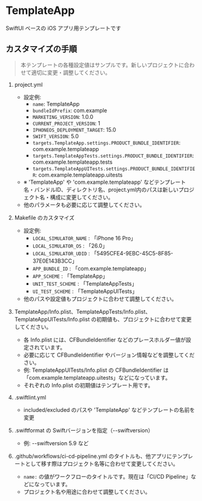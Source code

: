 # TemplateApp

SwiftUI ベースの iOS アプリ用テンプレートです

## カスタマイズの手順

> 本テンプレートの各種設定値はサンプルです。新しいプロジェクトに合わせて適切に変更・調整してください。

1. project.yml  
   - 設定例:
     - `name`: TemplateApp
     - `bundleIdPrefix`: com.example
     - `MARKETING_VERSION`: 1.0.0
     - `CURRENT_PROJECT_VERSION`: 1
     - `IPHONEOS_DEPLOYMENT_TARGET`: 15.0
     - `SWIFT_VERSION`: 5.0
     - `targets.TemplateApp.settings.PRODUCT_BUNDLE_IDENTIFIER`: com.example.templateapp
     - `targets.TemplateAppTests.settings.PRODUCT_BUNDLE_IDENTIFIER`: com.example.templateapp.tests
     - `targets.TemplateAppUITests.settings.PRODUCT_BUNDLE_IDENTIFIER`: com.example.templateapp.uitests
   - ※ 'TemplateApp' や 'com.example.templateapp' などテンプレート名・バンドルID、ディレクトリ名、project.yml内のパスは新しいプロジェクト名・構成に変更してください。
   - 他のパラメータも必要に応じて調整してください。

2. Makefile のカスタマイズ
   - 設定例:
     - `LOCAL_SIMULATOR_NAME` : 「iPhone 16 Pro」
     - `LOCAL_SIMULATOR_OS` : 「26.0」
     - `LOCAL_SIMULATOR_UDID` : 「5495CFE4-9EBC-45C5-8F85-37E0E143B3CC」
     - `APP_BUNDLE_ID` : 「com.example.templateapp」
     - `APP_SCHEME` : 「TemplateApp」
     - `UNIT_TEST_SCHEME` : 「TemplateAppTests」
     - `UI_TEST_SCHEME` : 「TemplateAppUITests」
   - 他のパスや設定値もプロジェクトに合わせて調整してください。

3. TemplateApp/Info.plist、TemplateAppTests/Info.plist、TemplateAppUITests/Info.plist の初期値も、プロジェクトに合わせて変更してください。
   - 各 Info.plist には、CFBundleIdentifier などのプレースホルダー値が設定されています。
   - 必要に応じて CFBundleIdentifier やバージョン情報などを調整してください。
   - 例: TemplateAppUITests/Info.plist の CFBundleIdentifier は「com.example.templateapp.uitests」などになっています。
   - それぞれの Info.plist の初期値はテンプレート用です。

4. .swiftlint.yml 
   - included/excluded のパスや 'TemplateApp' などテンプレートの名前を変更

5. .swiftformat の Swiftバージョンを指定（--swiftversion）
   - 例: --swiftversion 5.9 など

6. .github/workflows/ci-cd-pipeline.yml のタイトルも、他アプリにテンプレートとして移す際はプロジェクト名等に合わせて変更してください。
   - `name:` の値がワークフローのタイトルです。現在は「CI/CD Pipeline」などになっています。
   - プロジェクト名や用途に合わせて調整してください。
